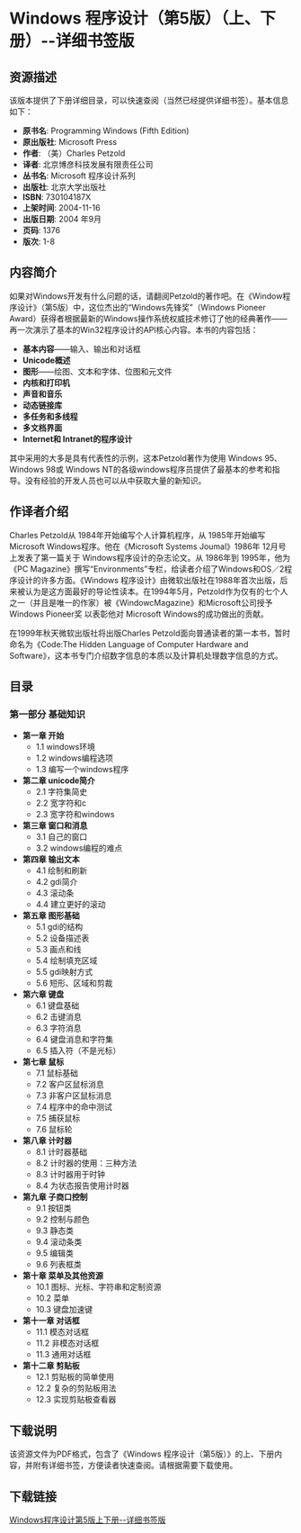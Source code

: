 # Windows 程序设计（第5版）（上、下册）--详细书签版

## 资源描述

该版本提供了下册详细目录，可以快速查阅（当然已经提供详细书签）。基本信息如下：

- **原书名**: Programming Windows (Fifth Edition)
- **原出版社**: Microsoft Press
- **作者**: （美）Charles Petzold
- **译者**: 北京博彦科技发展有限责任公司
- **丛书名**: Microsoft 程序设计系列
- **出版社**: 北京大学出版社
- **ISBN**: 730104187X
- **上架时间**: 2004-11-16
- **出版日期**: 2004 年9月
- **页码**: 1376
- **版次**: 1-8

## 内容简介

如果对Windows开发有什么问题的话，请翻阅Petzold的著作吧。在《Window程序设计》（第5版）中，这位杰出的“Windows先锋奖”（Windows Pioneer Award）获得者根据最新的Windows操作系统权威技术修订了他的经典著作——再一次演示了基本的Win32程序设计的API核心内容。本书的内容包括：

- **基本内容**——输入、输出和对话框
- **Unicode概述**
- **图形**——绘图、文本和字体、位图和元文件
- **内核和打印机**
- **声音和音乐**
- **动态链接库**
- **多任务和多线程**
- **多文档界面**
- **Internet和 Intranet的程序设计**

其中采用的大多是具有代表性的示例，这本Petzold著作为使用 Windows 95、Windows 98或 Windows NT的各级windows程序员提供了最基本的参考和指导。没有经验的开发人员也可以从中获取大量的新知识。

## 作译者介绍

Charles Petzold从 1984年开始编写个人计算机程序，从 1985年开始编写 Microsoft Windows程序。他在《Microsoft Systems Joumal》1986年 12月号上发表了第一篇关于 Windows程序设计的杂志论文。从 1986年到 1995年，他为《PC Magazine》撰写“Environments”专栏，给读者介绍了Windows和OS／2程序设计的许多方面。《Windows 程序设计》由微软出版社在1988年首次出版，后来被认为是这方面最好的导论性读本。在1994年5月，Petzold作为仅有的七个人之一（并且是唯一的作家）被《WindowcMagazine》和Microsoft公司授予Windows Pioneer奖 以表彰他对 Microsoft Windows的成功做出的贡献。

在1999年秋天微软出版社将出版Charles Petzold面向普通读者的第一本书，暂时命名为《Code:The Hidden Language of Computer Hardware and Software》，这本书专门介绍数字信息的本质以及计算机处理数字信息的方式。

## 目录

### 第一部分 基础知识

- **第一章 开始**
  - 1.1 windows环境
  - 1.2 windows编程选项
  - 1.3 编写一个windows程序
- **第二章 unicode简介**
  - 2.1 字符集简史
  - 2.2 宽字符和c
  - 2.3 宽字符和windows
- **第三章 窗口和消息**
  - 3.1 自己的窗口
  - 3.2 windows编程的难点
- **第四章 输出文本**
  - 4.1 绘制和刷新
  - 4.2 gdi简介
  - 4.3 滚动条
  - 4.4 建立更好的滚动
- **第五章 图形基础**
  - 5.1 gdi的结构
  - 5.2 设备描述表
  - 5.3 画点和线
  - 5.4 绘制填充区域
  - 5.5 gdi映射方式
  - 5.6 短形、区域和剪裁
- **第六章 键盘**
  - 6.1 键盘基础
  - 6.2 击键消息
  - 6.3 字符消息
  - 6.4 键盘消息和字符集
  - 6.5 插入符（不是光标）
- **第七章 鼠标**
  - 7.1 鼠标基础
  - 7.2 客户区鼠标消息
  - 7.3 非客户区鼠标消息
  - 7.4 程序中的命中测试
  - 7.5 捕获鼠标
  - 7.6 鼠标轮
- **第八章 计时器**
  - 8.1 计时器基础
  - 8.2 计时器的使用：三种方法
  - 8.3 计时器用于时钟
  - 8.4 为状态报告使用计时器
- **第九章 子商口控制**
  - 9.1 按钮类
  - 9.2 控制与颜色
  - 9.3 静态类
  - 9.4 滚动条类
  - 9.5 编辑类
  - 9.6 列表框类
- **第十章 菜单及其他资源**
  - 10.1 图标、光标、字符串和定制资源
  - 10.2 菜单
  - 10.3 键盘加速键
- **第十一章 对话框**
  - 11.1 模态对话框
  - 11.2 非模态对话框
  - 11.3 通用对话框
- **第十二章 剪贴板**
  - 12.1 剪贴板的简单使用
  - 12.2 复杂的剪贴板用法
  - 12.3 实现剪贴极查看器

## 下载说明

该资源文件为PDF格式，包含了《Windows 程序设计（第5版）》的上、下册内容，并附有详细书签，方便读者快速查阅。请根据需要下载使用。

## 下载链接

[Windows程序设计第5版上下册--详细书签版](https://pan.quark.cn/s/002195ef7cf4)